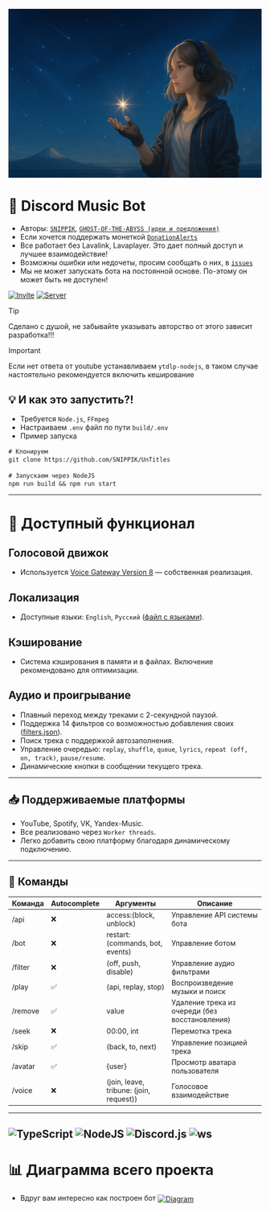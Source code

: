 [<img align="center" alt="Woman" width="" src=".github/images/woman.png" />]()

# 🌟 Discord Music Bot
- Авторы: [`SNIPPIK`](https://github.com/SNIPPIK), [`GHOST-OF-THE-ABYSS (идеи и предложения)`](https://github.com/GHOST-OF-THE-ABYSS)
- Если хочется поддержать монеткой [`DonationAlerts`](https://www.donationalerts.com/r/snippik)
- Все работает без Lavalink, Lavaplayer. Это дает полный доступ и лучшее взаимодействие!
- Возможны ошибки или недочеты, просим сообщать о них, в [`issues`](https://github.com/SNIPPIK/UnTitles/issues)
- Мы не может запускать бота на постоянной основе. По-этому он может быть не доступен!

[![Invite](https://img.shields.io/badge/Add%20the%20bot-%235865F2.svg?style=for-the-badge&logo=discord&logoColor=white)](https://discord.com/oauth2/authorize?client_id=623170593268957214)
[![Server](https://img.shields.io/badge/Support%20Server-%235865F2.svg?style=for-the-badge&logo=discord&logoColor=white)](https://discord.gg/qMf2Sv3)

> [!TIP]
> Сделано с душой, не забывайте указывать авторство от этого зависит разработка!!!

> [!IMPORTANT]
> Если нет ответа от youtube устанавливаем `ytdlp-nodejs`, в таком случае настоятельно рекомендуется включить кеширование


## 💡 И как это запустить?!
- Требуется `Node.js`, `FFmpeg`
- Настраиваем `.env` файл по пути `build/.env`
- Пример запуска
```shell
# Клонируем
git clone https://github.com/SNIPPIK/UnTitles

# Запускаем через NodeJS
npm run build && npm run start
```

---
# 🔩 Доступный функционал

## Голосовой движок
- Используется [Voice Gateway Version 8](https://discord.com/developers/docs/topics/voice-connections) — собственная реализация.

## Локализация
- Доступные языки: `English`, `Русский` ([файл с языками](src/services/locale/languages.json)).

## Кэширование
- Система кэширования в памяти и в файлах. Включение рекомендовано для оптимизации.

## Аудио и проигрывание
- Плавный переход между треками с 2-секундной паузой.
- Поддержка 14 фильтров со возможностью добавления своих ([filters.json](src/services/player/filters.json)).
- Поиск трека с поддержкой автозаполнения.
- Управление очередью: `replay`, `shuffle`, `queue`, `lyrics`, `repeat (off, on, track)`, `pause/resume`.
- Динамические кнопки в сообщении текущего трека.

---

## 📥 Поддерживаемые платформы
- YouTube, Spotify, VK, Yandex-Music.
- Все реализовано через `Worker threads`.
- Легко добавить свою платформу благодаря динамическому подключению.

---

## 📌 Команды

| Команда | Autocomplete | Аргументы                               | Описание                                       | 
|---------|--------------|-----------------------------------------|------------------------------------------------|
| /api    | ❌            | access:(block, unblock)                 | Управление API системы бота                    |
| /bot    | ❌            | restart:(commands, bot, events)         | Управление ботом                               |
| /filter | ❌            | (off, push, disable)                    | Управление аудио фильтрами                     |
| /play   | ✅            | (api, replay, stop)                     | Воспроизведение музыки и поиск                 |
| /remove | ✅            | value                                   | Удаление трека из очереди (без восстановления) | 
| /seek   | ❌            | 00:00, int                              | Перемотка трека                                |
| /skip   | ✅            | (back, to, next)                        | Управление позицией трека                      |
| /avatar | ✅            | {user}                                  | Просмотр аватара пользователя                  |
| /voice  | ❌            | (join, leave, tribune: (join, request)) | Голосовое взаимодействие                       |
---
![TypeScript](https://img.shields.io/badge/typescript-5.8.3-%23007ACC.svg?style=for-the-badge&logo=typescript&logoColor=white)
![NodeJS](https://img.shields.io/badge/node.js-23.0.0-6DA55F?style=for-the-badge&logo=node.js&logoColor=white)
![Discord.js](https://img.shields.io/badge/discord.js-14.9.3-%23CB3837.svg?style=for-the-badge&logo=npm&logoColor=white)
![ws](https://img.shields.io/badge/ws-8.18.2-%23CB3837.svg?style=for-the-badge&logo=npm&logoColor=white)
---
# 📊 Диаграмма всего проекта
- Вдруг вам интересно как построен бот
[<img align="center" alt="Diagram" width="" src=".github/images/src.png" />]()